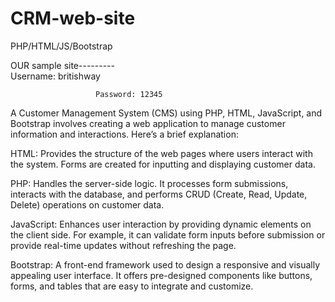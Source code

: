 # CRM-web-site
PHP/HTML/JS/Bootstrap


OUR sample site---------   
                       Username: britishway
                       
                       Password: 12345
                       

A Customer Management System (CMS) using PHP, HTML, JavaScript, and Bootstrap involves creating a web application to manage customer information and interactions. Here’s a brief explanation:

HTML: Provides the structure of the web pages where users interact with the system. Forms are created for inputting and displaying customer data.

PHP: Handles the server-side logic. It processes form submissions, interacts with the database, and performs CRUD (Create, Read, Update, Delete) operations on customer data.

JavaScript: Enhances user interaction by providing dynamic elements on the client side. For example, it can validate form inputs before submission or provide real-time updates without refreshing the page.

Bootstrap: A front-end framework used to design a responsive and visually appealing user interface. It offers pre-designed components like buttons, forms, and tables that are easy to integrate and customize.
